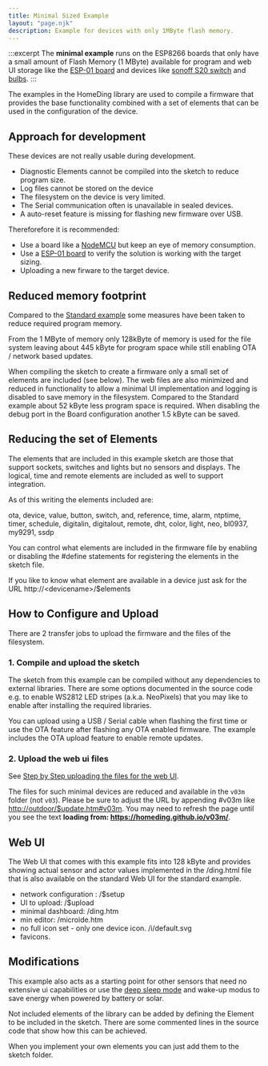 ```yaml
---
title: Minimal Sized Example
layout: "page.njk"
description: Example for devices with only 1MByte flash memory.
---
```


:::excerpt
The **minimal example** 
runs on the ESP8266 boards that only have a small amount of Flash Memory (1 MByte) available for program and web UI storage
like the [ESP-01 board](/boards/esp01.md) and devices like [sonoff S20 switch](/boards/sonoffbasic.md) and [bulbs](/boards/bulb.md).
:::

The examples in the HomeDing library are used to compile a firmware that provides the base functionality
combined with a set of elements that can be used in the configuration of the device.


## Approach for development 

These devices are not really usable during development.
* Diagnostic Elements cannot be compiled into the sketch to reduce program size.
* Log files cannot be stored on the device
* The filesystem on the device is very limited.
* The Serial communication often is unavailable in sealed devices.
* A auto-reset feature is missing for flashing new firmware over USB.

Thereforefore it is recommended:
* Use a board like a [NodeMCU](/boards/nodemcu.md) but keep an eye of memory consumption.
* Use a [ESP-01 board](/boards/esp01.md) to verify the solution is working with the target sizing.
* Uploading a new firware to the target device.


## Reduced memory footprint 

Compared to the [Standard example](/examples/standard.md) some measures have been taken to reduce required program memory. 

From the 1 MByte of memory only 128kByte of memory is used for the file system
leaving about 445 kByte for program space while still enabling OTA / network based updates.

When compiling the sketch to create a firmware only a small set of elements are included (see below). The web files are also minimized and reduced in functionality to allow a minimal UI implementation and logging is disabled to save memory in the filesystem.
Compared to the Standard example about 52 kByte less program space is required.
When disabling the debug port in the Board configuration another 1.5 kByte can be saved. 


## Reducing the set of Elements 

The elements that are included in this example sketch are those that support sockets, switches and lights but no sensors and displays. The logical, time and remote elements are included as well to support integration.

As of this writing the elements included are:

ota, device, value, button, switch, and, reference, time, alarm, ntptime, timer, schedule, digitalin, digitalout, remote, dht, color, light, neo, bl0937, my9291, ssdp

You can control what elements are included in the firmware file by enabling or disabling the #define statements for registering the elements in the sketch file.

If you like to know what element are available in a device just ask for the URL http://\<devicename\>/$elements


## How to Configure and Upload

There are 2 transfer jobs to upload the firmware and the files of the filesystem.


### 1. Compile and upload the sketch

The sketch from this example can be compiled without any dependencies to external libraries.
There are some options documented in the source code e.g. to enable WS2812 LED stripes (a.k.a. NeoPixels) that you may like to enable after installing the required libraries.

You can upload using a USB / Serial cable when flashing the first time or use the OTA feature after flashing any OTA enabled firmware.
The example includes the OTA upload feature to enable remote updates.


### 2. Upload the web ui files

See [Step by Step uploading the files for the web UI](/steps/updateweb.md).

The files for such minimal devices are reduced and available in the `v03m` folder (not `v03`).
Please be sure to adjust the URL by appending #v03m like <http://outdoor/$update.htm#v03m>.
You may need to refresh the page until you see the text
**loading from: https://homeding.github.io/v03m/**.


## Web UI

The Web UI that comes with this example fits into 128 kByte and provides showing actual sensor and actor values implemented in the /ding.html file that is also available on the standard Web UI for the standard example.

* network configuration : /$setup
* UI to upload: /$upload
* minimal dashboard: /ding.htm
* min editor: /microide.htm
* no full icon set - only one device icon. /i/default.svg
* favicons.


## Modifications

This example also acts as a starting point for other sensors that need no extensive ui capabilities or use the [deep sleep mode](/boards/deepsleep.md) and wake-up modus to save energy when powered by battery or solar.

Not included elements of the library can be added by defining the Element to be included in the sketch. There are some commented lines in the source code that show how this can be achieved.

When you implement your own elements you can just add them to the sketch folder.




<!-- 
## OTA Update

* <https://github.com/arendst/Sonoff-Tasmota>
* <https://goblinsleg.wordpress.com/category/sonoff-tasmota/>
* <https://github.com/ct-Open-Source/tuya-convert/wiki/Compatible-devices>
* <https://www.heise.de/ct/artikel/Tuya-Convert-Escaping-the-IoT-Cloud-no-solder-need-4284830.html>
* <https://goblinsleg.wordpress.com/category/sonoff-tasmota/>
* <https://goblinsleg.wordpress.com/2017/12/28/diy-home-automation-with-openhab-2-part-3/>
 -->


